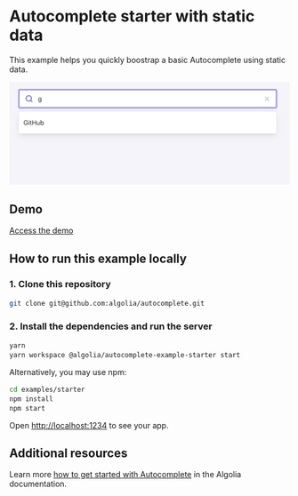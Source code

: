 # Autocomplete starter with static data

This example helps you quickly boostrap a basic Autocomplete using static data.

<p align="center"><img src="capture.jpg" alt="A capture of the Autocomplete starter using static data" /></p>

## Demo

[Access the demo](https://codesandbox.io/s/github/algolia/autocomplete/tree/next/examples/starter)

## How to run this example locally

### 1. Clone this repository

```sh
git clone git@github.com:algolia/autocomplete.git
```

### 2. Install the dependencies and run the server

```sh
yarn
yarn workspace @algolia/autocomplete-example-starter start
```

Alternatively, you may use npm:

```sh
cd examples/starter
npm install
npm start
```

Open <http://localhost:1234> to see your app.

## Additional resources
Learn more [how to get started with Autocomplete](https://www.algolia.com/doc/ui-libraries/autocomplete/introduction/getting-started/) in the Algolia documentation.


